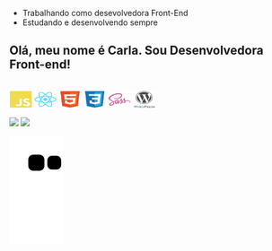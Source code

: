 
-  Trabalhando como desevolvedora Front-End
-  Estudando e desenvolvendo sempre

## Olá, meu nome é Carla. Sou Desenvolvedora Front-end!

<div align="center">

</div>
  
  
<div style="display: inline_block"><br>
  <img align="center" alt="carla-js" height="30" width="40" src="https://raw.githubusercontent.com/devicons/devicon/master/icons/javascript/javascript-plain.svg">
    <img align="center" alt="carla-React" height="30" width="40" src="https://raw.githubusercontent.com/devicons/devicon/master/icons/react/react-original.svg">
  <img align="center" alt="carla-HTML" height="30" width="40" src="https://raw.githubusercontent.com/devicons/devicon/master/icons/html5/html5-original.svg">
  <img align="center" alt="carla-CSS" height="30" width="40" src="https://raw.githubusercontent.com/devicons/devicon/master/icons/css3/css3-original.svg">
    <img align="center" alt="carla-Sass" height="30" width="40" src="https://raw.githubusercontent.com/devicons/devicon/master/icons/sass/sass-original.svg">
 <img align="center" alt="carla-Wordpress" height="30" width="40" src="https://raw.githubusercontent.com/devicons/devicon/master/icons/wordpress/wordpress-original.svg">
  </div>
  

<div style="display: inline_block"><br>
  <a href = "mailto:carlinhamg20@gmail.com"><img src="https://img.shields.io/badge/-Gmail-%23333?style=for-the-badge&logo=gmail&logoColor=white" target="_blank"></a>
  <a href="https://www.linkedin.com/in/carla-galdino-602976159/" target="_blank"><img src="https://img.shields.io/badge/-LinkedIn-%230077B5?style=for-the-badge&logo=linkedin&logoColor=white" target="_blank"></a> 
 
  ![Snake animation](https://github.com/rafaballerini/rafaballerini/blob/output/github-contribution-grid-snake.svg)
 
</div>
